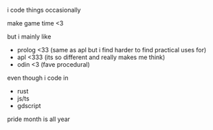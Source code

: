 i code things occasionally

make game time <3

but i mainly like
- prolog <33 (same as apl but i find harder to find practical uses for)
- apl <333 (its so different and really makes me think)
- odin <3 (fave procedural)

even though i code in
- rust
- js/ts
- gdscript

pride month is all year
